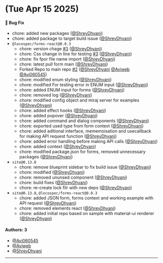 # (Tue Apr 15 2025)

#### 🐛 Bug Fix

- chore: added new packages ([@ShreyDhyani](https://github.com/ShreyDhyani))
- chore: added package to target build issue ([@ShreyDhyani](https://github.com/ShreyDhyani))
- `@locospec/forms-react@0.0.3`
  - chore: version chage [#3](https://github.com/locospec/forms/pull/3) ([@ShreyDhyani](https://github.com/ShreyDhyani))
  - chore: Css change in line for testing [#3](https://github.com/locospec/forms/pull/3) ([@ShreyDhyani](https://github.com/ShreyDhyani))
  - chore: fix fpor file name import ([@ShreyDhyani](https://github.com/ShreyDhyani))
  - chore: latest pull form main ([@ShreyDhyani](https://github.com/ShreyDhyani))
  - Forked Repo to main repo [#2](https://github.com/locospec/forms/pull/2) ([@ShreyDhyani](https://github.com/ShreyDhyani) [@Aviweb](https://github.com/Aviweb) [@Avi060545](https://github.com/Avi060545))
  - chore: modified enum styling ([@ShreyDhyani](https://github.com/ShreyDhyani))
  - chore: modified For testing error in ENUM input ([@ShreyDhyani](https://github.com/ShreyDhyani))
  - chore: added ENUM input for forms ([@ShreyDhyani](https://github.com/ShreyDhyani))
  - chore: removed log ([@ShreyDhyani](https://github.com/ShreyDhyani))
  - chore: modified config object and miraj server for examples ([@ShreyDhyani](https://github.com/ShreyDhyani))
  - chore: added effect hooks ([@ShreyDhyani](https://github.com/ShreyDhyani))
  - chore: added popover ([@ShreyDhyani](https://github.com/ShreyDhyani))
  - chore: added command and dialog components ([@ShreyDhyani](https://github.com/ShreyDhyani))
  - chore: exported used type from form context ([@ShreyDhyani](https://github.com/ShreyDhyani))
  - chore: added aditional interface, mememoisation and usecallback for making API request function ([@ShreyDhyani](https://github.com/ShreyDhyani))
  - chore: added error handling before making API calls ([@ShreyDhyani](https://github.com/ShreyDhyani))
  - chore: added context ([@ShreyDhyani](https://github.com/ShreyDhyani))
  - chore: modified package.json for forms, removed unnecessary packages ([@ShreyDhyani](https://github.com/ShreyDhyani))
- `site@0.13.8`
  - chore: remove blueprint sidebar to fix build issue ([@ShreyDhyani](https://github.com/ShreyDhyani))
  - chore: modified ([@ShreyDhyani](https://github.com/ShreyDhyani))
  - chore: removed ununsed component ([@ShreyDhyani](https://github.com/ShreyDhyani))
  - chore: build fixes ([@ShreyDhyani](https://github.com/ShreyDhyani))
  - chore: re-create lock filr with new deps ([@ShreyDhyani](https://github.com/ShreyDhyani))
- `site@0.13.8`, `@locospec/forms-react@0.0.3`
  - chore: added JSON form, forms context and working example with API request ([@ShreyDhyani](https://github.com/ShreyDhyani))
  - chore: removed elements react ([@ShreyDhyani](https://github.com/ShreyDhyani))
  - chore: added initial repo based on sample with material-ui renderer ([@ShreyDhyani](https://github.com/ShreyDhyani))

#### Authors: 3

- [@Avi060545](https://github.com/Avi060545)
- [@Aviweb](https://github.com/Aviweb)
- [@ShreyDhyani](https://github.com/ShreyDhyani)

---

